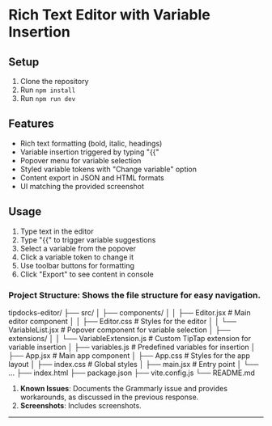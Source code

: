 # Rich Text Editor with Variable Insertion

## Setup
1. Clone the repository
2. Run `npm install`
3. Run `npm run dev`

## Features
- Rich text formatting (bold, italic, headings)
- Variable insertion triggered by typing "{{"
- Popover menu for variable selection
- Styled variable tokens with "Change variable" option
- Content export in JSON and HTML formats
- UI matching the provided screenshot

## Usage
1. Type text in the editor
2. Type "{{" to trigger variable suggestions
3. Select a variable from the popover
4. Click a variable token to change it
5. Use toolbar buttons for formatting
6. Click "Export" to see content in console



### Project Structure: Shows the file structure for easy navigation.
tipdocks-editor/
├── src/
│   ├── components/
│   │   ├── Editor.jsx        # Main editor component
│   │   ├── Editor.css        # Styles for the editor
│   │   └── VariableList.jsx  # Popover component for variable selection
│   ├── extensions/
│   │   └── VariableExtension.js  # Custom TipTap extension for variable insertion
│   ├── variables.js          # Predefined variables for insertion
│   ├── App.jsx               # Main app component
│   ├── App.css               # Styles for the app layout
│   ├── index.css             # Global styles
│   ├── main.jsx              # Entry point
│   └── ...
├── index.html
├── package.json
├── vite.config.js
└── README.md
1. **Known Issues**: Documents the Grammarly issue and provides workarounds, as discussed in the previous response.
2. **Screenshots**: Includes screenshots.

---

